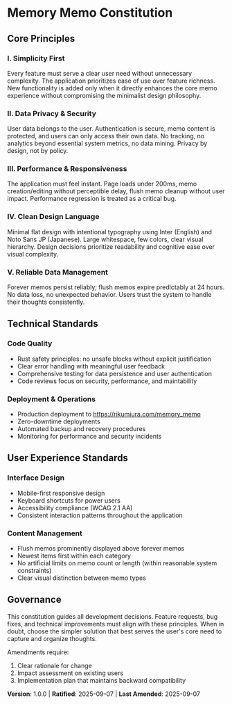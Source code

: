 # Memory Memo Constitution

## Core Principles

### I. Simplicity First
Every feature must serve a clear user need without unnecessary complexity. The application prioritizes ease of use over feature richness. New functionality is added only when it directly enhances the core memo experience without compromising the minimalist design philosophy.

### II. Data Privacy & Security
User data belongs to the user. Authentication is secure, memo content is protected, and users can only access their own data. No tracking, no analytics beyond essential system metrics, no data mining. Privacy by design, not by policy.

### III. Performance & Responsiveness
The application must feel instant. Page loads under 200ms, memo creation/editing without perceptible delay, flush memo cleanup without user impact. Performance regression is treated as a critical bug.

### IV. Clean Design Language
Minimal flat design with intentional typography using Inter (English) and Noto Sans JP (Japanese). Large whitespace, few colors, clear visual hierarchy. Design decisions prioritize readability and cognitive ease over visual complexity.

### V. Reliable Data Management
Forever memos persist reliably; flush memos expire predictably at 24 hours. No data loss, no unexpected behavior. Users trust the system to handle their thoughts consistently.

## Technical Standards

### Code Quality
- Rust safety principles: no unsafe blocks without explicit justification
- Clear error handling with meaningful user feedback
- Comprehensive testing for data persistence and user authentication
- Code reviews focus on security, performance, and maintability

### Deployment & Operations
- Production deployment to https://rikumiura.com/memory_memo
- Zero-downtime deployments
- Automated backup and recovery procedures
- Monitoring for performance and security incidents

## User Experience Standards

### Interface Design
- Mobile-first responsive design
- Keyboard shortcuts for power users
- Accessibility compliance (WCAG 2.1 AA)
- Consistent interaction patterns throughout the application

### Content Management
- Flush memos prominently displayed above forever memos
- Newest items first within each category
- No artificial limits on memo count or length (within reasonable system constraints)
- Clear visual distinction between memo types

## Governance

This constitution guides all development decisions. Feature requests, bug fixes, and technical improvements must align with these principles. When in doubt, choose the simpler solution that best serves the user's core need to capture and organize thoughts.

Amendments require:
1. Clear rationale for change
2. Impact assessment on existing users
3. Implementation plan that maintains backward compatibility

**Version**: 1.0.0 | **Ratified**: 2025-09-07 | **Last Amended**: 2025-09-07